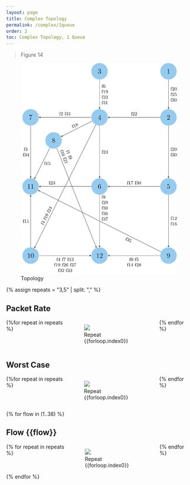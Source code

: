 ```yaml
---
layout: page
title: Complex Topology
permalink: /complex/1queue
order: 2
toc: Complex Topology, 1 Queue
---
```


> Figure 14

<figure>
<img src="../assets/svg/topo/topo.svg">
<figcaption>Topology</figcaption>
</figure>

{% assign repeats = "3,5" | split: "," %}

<h2>Packet Rate</h2>
<div style="display: flex;">
{%for repeat in repeats %}
<figure>
<img src="../assets/svg/topo/1q/packetrate-latencies-pre-repeat{{repeat}}.pcap.zst.trim_ms0.packetratepre.csv.svg">
<figcaption style="display: flex; justify-content: center;">Repeat {{forloop.index0}}</figcaption>
</figure>
{% endfor %}
</div>

<h2>Worst Case</h2>
<div style="display: flex;">
{%for repeat in repeats %}
<figure>
<img src="../assets/svg/topo/1q/worstof-timeseries-latencies-pre-repeat{{repeat}}.pcap.zst.trim_ms0.num_worst5000.worst.csv.svg">
<figcaption style="display: flex; justify-content: center;">Repeat {{forloop.index0}}</figcaption>
</figure>
{% endfor %}
</div>

{% for flow in (1..38) %}

<h2>Flow {{flow}}</h2>

<div style="display: flex;">
{% for repeat in repeats %}

<figure>
<img src="../assets/svg/topo/1q/hdr-repeat{{repeat}}flow-{{flow}}.svg">
<figcaption style="display: flex; justify-content: center;">Repeat {{forloop.index0}}</figcaption>
</figure>
{% endfor %}

</div>
{% endfor %}

